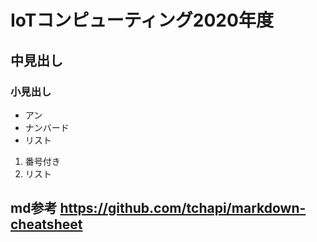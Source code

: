 # IoTコンピューティング2020年度
## 中見出し
### 小見出し
- アン
- ナンバード
- リスト
1. 番号付き
1. リスト

##  md参考 https://github.com/tchapi/markdown-cheatsheet
